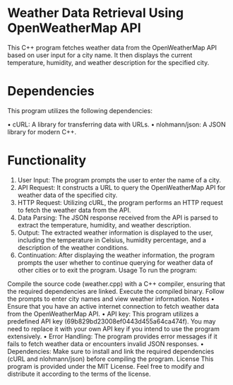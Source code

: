 # Weather Data Retrieval Using OpenWeatherMap API
This C++ program fetches weather data from the OpenWeatherMap API based on user input for a city name. It then displays the current temperature, humidity, and weather description for the specified city.

# Dependencies
This program utilizes the following dependencies:

• cURL: A library for transferring data with URLs.
• nlohmann/json: A JSON library for modern C++.

# Functionality
1. User Input: The program prompts the user to enter the name of a city.
2. API Request: It constructs a URL to query the OpenWeatherMap API for weather data of the specified city.
3. HTTP Request: Utilizing cURL, the program performs an HTTP request to fetch the weather data from the API.
4. Data Parsing: The JSON response received from the API is parsed to extract the temperature, humidity, and weather description.
5. Output: The extracted weather information is displayed to the user, including the temperature in Celsius, humidity percentage, and a description of the weather conditions.
6. Continuation: After displaying the weather information, the program prompts the user whether to continue querying for weather data of other cities or to exit the program.
Usage
To run the program:

Compile the source code (weather.cpp) with a C++ compiler, ensuring that the required dependencies are linked.
Execute the compiled binary.
Follow the prompts to enter city names and view weather information.
Notes
• Ensure that you have an active internet connection to fetch weather data from the OpenWeatherMap API.
• API key: This program utilizes a predefined API key (69b829bd23008ef0443d455a64ca474f). You may need to replace it with your own API key if you intend to use the program extensively.
• Error Handling: The program provides error messages if it fails to fetch weather data or encounters invalid JSON responses.
• Dependencies: Make sure to install and link the required dependencies (cURL and nlohmann/json) before compiling the program.
License
This program is provided under the MIT License. Feel free to modify and distribute it according to the terms of the license.

